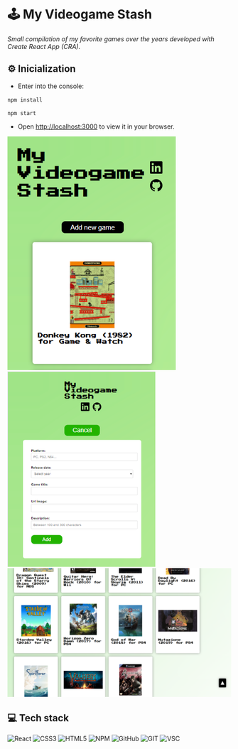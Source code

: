 # 🕹 My Videogame Stash 

_Small compilation of my favorite games over the years developed with Create React App (CRA)._

## ⚙ Inicialization
- Enter into the console:
```
npm install
```
 
```
npm start
```

- Open [http://localhost:3000](http://localhost:3000) to view it in your browser.

![Image 1: Screen with title and links to socials, button to add a new game and visualization of the first card of the games.](public/GS1.png)
![Image 2: Screen with the form to add new games.](public/GS2.png)
![Image 3: Screen with various card games](public/GS3.png)

## 💻 Tech stack
![React](https://img.shields.io/badge/react-%2320232a.svg?style=for-the-badge&logo=react&logoColor=%2361DAFB)
![CSS3](https://img.shields.io/badge/css3-%231572B6.svg?style=for-the-badge&logo=css3&logoColor=white)
![HTML5](https://img.shields.io/badge/html5-%23E34F26.svg?style=for-the-badge&logo=html5&logoColor=white)
![NPM](https://img.shields.io/badge/NPM-%23CB3837.svg?style=for-the-badge&logo=npm&logoColor=white)
![GitHub](https://img.shields.io/badge/GitHub-100000?style=for-the-badge&logo=github&logoColor=white)
![GIT](https://img.shields.io/badge/GIT-E44C30?style=for-the-badge&logo=git&logoColor=white)
![VSC](https://img.shields.io/badge/Visual_Studio_Code-0078D4?style=for-the-badge&logo=visual%20studio%20code&logoColor=white)

